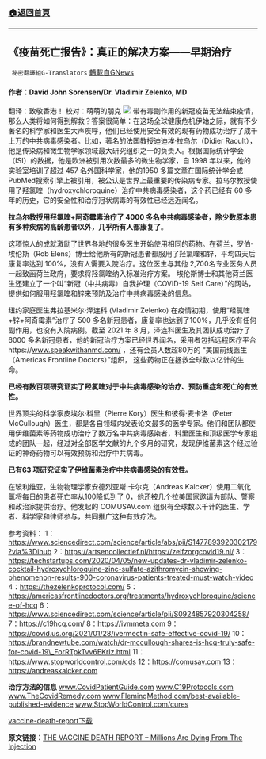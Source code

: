 ###  [:house:返回首頁](https://github.com/ourhimalayas/txt)
---


## 《疫苗死亡报告》：真正的解决方案——早期治疗
` 秘密翻譯組G-Translators` [轉載自GNews](https://gnews.org/zh-hans/1559449/)

#### 作者：David John Sorensen/Dr. Vladimir Zelenko, MD
翻译：致敬香港！
校对：萌萌的朋克
![](https://assets.gnews.org/wp-content/uploads/2021/09/cover-vaccine-death-report-1.jpg)
带有毒副作用的新冠疫苗无法结束疫情，那么人类将如何得到解救？答案很简单：在这场全球健康危机伊始之际，就有不少著名的科学家和医生大声疾呼，他们已经使用安全有效的现有药物成功治疗了成千上万的中共病毒感染者。比如，著名的法国教授迪迪埃·拉乌尔（Didier Raoult），他是传染病和微生物学家领域最大研究组织之一的负责人。根据国际统计学会（ISI）的数据，他是欧洲被引用次数最多的微生物学家，自 1998 年以来，他的实验室培训了超过 457 名外国科学家，他的1950 多篇文章在国际统计学会或 PubMed搜索引擎上被引用，被公认是世界上最重要的传染病专家。拉乌尔教授使用了羟氯喹（hydroxychloroquine）治疗中共病毒感染者，这个药已经有 60 多年的历史，它的安全性和治疗冠状病毒的有效性已经远近闻名。

**拉乌尔教授用羟氯喹+阿奇霉素治疗了 4000 多名中共病毒感染者，除少数原本患有多种疾病的高龄患者以外，几乎所有人都康复了**。

这项惊人的成就激励了世界各地的很多医生开始使用相同的药物。在荷兰，罗伯·埃伦斯（Rob Elens）博士给他所有的新冠患者都服用了羟氯喹和锌，平均四天后康复率达到 100%，没有人需要入院治疗。这位医生与其他 2,700名专业医务人员一起致函荷兰政府，要求将羟氯喹纳入标准治疗方案。 埃伦斯博士和其他荷兰医生还建立了一个叫“新冠（中共病毒）自我护理（COVID-19 Self Care）”的网站，提供如何服用羟氯喹和锌来预防及治疗中共病毒感染的信息。

纽约家庭医生弗拉基米尔·泽连科 (Vladimir Zelenko) 在疫情初期，使用“羟氯喹+锌+阿奇霉素”治疗了 500 多名新冠患者，康复率也达到了100%，几乎没有任何副作用，也没有入院病例。截至 2021 年 8 月，泽连科医生及其团队成功治疗了6000 多名新冠患者，他的新冠治疗方案已经世界闻名，采用者包括远程医疗平台https://www.speakwithanmd.com/ ，还有会员人数超80万的 “美国前线医生（Americas Frontline Doctors）”组织， 这些药物正在拯救全球数以亿计的生命。

**已经有数百项研究证实了羟氯喹对于中共病毒感染的治疗、预防重症和死亡的有效性。**

世界顶尖的科学家皮埃尔·科里（Pierre Kory）医生和彼得·麦卡洛（Peter McCullough）医生，都是各自领域内发表论文最多的医学专家。他们和团队都使用伊维菌素等药物成功治疗了数万名中共病毒感染者，科里医生和顶级医学专家组成的团队一起，经过对全部医学文献的九个多月的研究，发现伊维菌素这个经过验证的神奇药物可以有效预防和治疗中共病毒。

**已有63 项研究证实了伊维菌素治疗中共病毒感染的有效性。**

在玻利维亚，生物物理学家安德烈亚斯·卡尔克（Andreas Kalcker）使用二氧化氯将每日的患者死亡率从100降低到了 0，他还被几个拉美国家邀请为部队、警察和政治家提供治疗。他发起的 COMUSAV.com 组织有全球数以千计的医生、学者、科学家和律师参与，共同推广这种有效疗法。

参考资料：
1：https://www.sciencedirect.com/science/article/abs/pii/S1477893920302179?via%3Dihub
2：https://artsencollectief.nl/https://zelfzorgcovid19.nl/
3：https://techstartups.com/2020/04/05/new-updates-dr-vladimir-zelenko-cocktail-hydroxychloroquine-zinc-sulfate-azithromycin-showing-phenomenon-results-900-coronavirus-patients-treated-must-watch-video
4：https://thezelenkoprotocol.com/
5：https://americasfrontlinedoctors.org/treatments/hydroxychloroquine/science-of-hcq
6：https://www.sciencedirect.com/science/article/pii/S0924857920304258/
7：https://c19hcq.com/
8：https://ivmmeta.com
9：https://covid.us.org/2021/01/28/ivermectin-safe-effective-covid-19/
10：https://brandnewtube.com/watch/dr-mccullough-shares-is-hcq-truly-safe-for-covid-19\_ForRTpkTvv6EKrlz.html
11：https://www.stopworldcontrol.com/cds
12：https://comusav.com
13：https://andreaskalcker.com

**治疗方法的信息**
www.CovidPatientGuide.com
www.C19Protocols.com
www.TheCovidRemedy.com
www.FlemingMethod.com/best-available-published-evidence
www.StopWorldControl.com/cures

[vaccine-death-report](https://assets.gnews.org/wp-content/uploads/2021/09/vaccine-death-report.pdf)[下载](https://assets.gnews.org/wp-content/uploads/2021/09/vaccine-death-report.pdf)

**原文链接：**[THE VACCINE DEATH REPORT – Millions Are Dying From The Injection](https://www.stopworldcontrol.com/report/)
